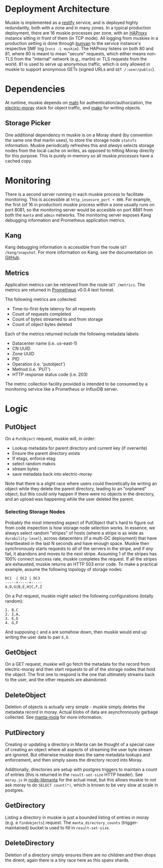 <!--
    This Source Code Form is subject to the terms of the Mozilla Public
    License, v. 2.0. If a copy of the MPL was not distributed with this
    file, You can obtain one at http://mozilla.org/MPL/2.0/.
-->

<!--
    Copyright 2020 Joyent, Inc.
-->


# Deployment Architecture

Muskie is implemented as a [restify](https://github.com/restify/node-restify)
service, and is deployed highly redundantly, both with a zone and in many
zones.  In a typical production deployment, there are 16 muskie processes
per zone, with an [HAProxy](http://www.haproxy.org/) instance sitting in
front of them (in TCP mode).  All logging from muskies in a production
setting is done through [bunyan](https://github.com/trentm/node-bunyan) to
the service instance's respective SMF log (`svcs -L muskie`).  The HAProxy
listens on both 80 and 81, where 80 is meant to mean "secure" requests, which
either means non-TLS from the "internal" network (e.g., marlin) or TLS requests
from the world.  81 is used to serve up anonymous traffic, which is only
allowed in muskie to support anonymous GETs (signed URLs and `GET
/:user/public`).

# Dependencies

At runtime, muskie depends on [mahi](https://github.com/joyent/mahi) for
authentication/authorization, the
[electric-moray](https://github.com/joyent/electric-moray) stack for
object traffic, and [mako](https://github.com/joyent/mako) for writing objects.

## Storage Picker

One additional dependency in muskie is on a Moray shard (by convention the same
one that marlin uses), to store the storage node `statvfs` information.  Muskie
periodically refreshes this and *always* selects storage nodes from the local
cache on writes, as opposed to hitting Moray directly for this purpose.  This is
purely in-memory so all muskie *processes* have a cached copy.

# Monitoring

There is a second server running in each muskie process to
facilitate monitoring.  This is accessible at `http_insecure_port + 800`.  For
example, the first (of 16 in production) muskie process within a zone usually
runs on port 8081, so the monitoring server would be accesible on port 8881 from
both the `manta` and `admin` networks.  The monitoring server exposes
Kang debugging information and Prometheus application metrics.

## Kang

Kang debugging information is accessible from the route `GET /kang/snapshot`.
For more information on Kang, see the documentation on
[GitHub](https://github.com/davepacheco/kang/blob/master/README.md).

## Metrics

Application metrics can be retrieved from the route `GET /metrics`.  The metrics
are returned in [Prometheus](https://prometheus.io/) v0.0.4 text format.

The following metrics are collected:

- Time-to-first-byte latency for all requests
- Count of requests completed
- Count of bytes streamed to and from storage
- Count of object bytes deleted

Each of the metrics returned include the following metadata labels:

- Datacenter name (i.e. us-east-1)
- CN UUID
- Zone UUID
- PID
- Operation (i.e. 'putobject')
- Method (i.e. 'PUT')
- HTTP response status code (i.e. 203)

The metric collection facility provided is intended to be consumed by a
monitoring service like a Prometheus or InfluxDB server.

# Logic

## PutObject

On a `PutObject` request, muskie will, in order:

- Lookup metadata for parent directory and current key (if overwrite)
- Ensure the parent directory exists
- If etags, enforce etag
- select random makos
- stream bytes
- save metadata back into electric-moray

Note that there is a slight race where users could theoretically be writing an
object while they delete the parent directory, leading to an "orphaned" object,
but this could only happen if there were no objects in the directory, and an
upload was happening while the user deleted the parent.

### Selecting Storage Nodes

Probably the most interesting aspect of PutObject that's hard to figure out from
code inspection is how storage node selection works.  In essence, we always
select random "stripes" of hosts (where a stripe is as wide as
`durability-level`), across datacenters (if a multi-DC deployment) that have
heartbeated in the last N seconds and have enough space.  Muskie then
synchronously starts requests to *all* of the servers in the stripe, and if
*any* fail, it abandons and moves to the next stripe.  Assuming 1 of the stripes
has 100% connect success rate, muskie completes the request. If all the stripes
are exhausted, muskie returns an HTTP 503 error code.  To make a practical
example, assume the following topology of storage nodes:

```
DC1  | DC2 | DC3
-----+-----+-----
A,D,G|B,E,H|C,F,I
```

On a Put request, muskie might select the following configurations (totally
random):

```
1. B,C
2. I,A,
3. E,D
4. G,F
```

And supposing `C` and `A` are somehow down, then muskie would end up writing the
user data to pair `E,D`.

## GetObject

On a GET request, muskie will go fetch the metadata for the record from
electric-moray and then start requests to *all* of the storage nodes that hold
the object.  The first one to respond is the one that ultimately streams back to
the user, and the other requests are abandoned.

## DeleteObject

Deletion of objects is actually very simple - muskie simply deletes the metadata
record in moray.  Actual blobs of data are asynchronously garbage collected.
See [manta-mola](https://github.com/joyent/manta-mola) for more information.

## PutDirectory

Creating or updating a directory in Manta can be thought of a special case of
creating an object where all aspects of streaming the user byte stream are
ignored. But otherwise muskie does the same metadata lookups and enforcement,
and then simply saves the directory record into Moray.

Additionally, directories are setup with postgres triggers to maintain a count
of entries (this is returned in the `result-set-size` HTTP header).  See
`moray.js` in [node-libmanta](https://github.com/joyent/node-libmanta) for the
actual meat, but this allows muskie to not ask moray to do `SELECT count(*)`,
which is known to be very slow at scale in postgres.

## GetDirectory

Listing a directory in muskie is just a bounded listing of entries in moray
(e.g. a `findobjects`) request.  The `manta_directory_counts`
(trigger-maintained) bucket is used to fill in `result-set-size`.

## DeleteDirectory

Deletion of a directory simply ensures there are no children and then drops the
dirent; again there is a tiny race here as this spans shards.

